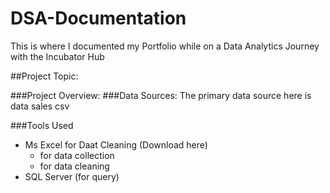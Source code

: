 # DSA-Documentation
This is where I documented my Portfolio while on a Data Analytics Journey with the Incubator Hub


##Project Topic:

###Project Overview:
###Data Sources: The primary data source here is data sales csv

###Tools Used
- Ms Excel for Daat Cleaning (Download here)
  - for data collection
  - for data cleaning
- SQL Server (for query)
